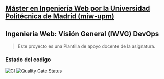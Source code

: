 ## [Máster en Ingeniería Web por la Universidad Politécnica de Madrid (miw-upm)](http://miw.etsisi.upm.es)
## Ingeniería Web: Visión General (IWVG) DevOps
> Este proyecto es una Plantilla de apoyo docente de la asignatura.

### Estado del codigo
[![CI](https://github.com/h-zhu25/iwvg-devops-Zhu-Hao/actions/workflows/ci.yml/badge.svg?branch=develop)](https://github.com/h-zhu25/iwvg-devops-Zhu-Hao/actions/workflows/ci.yml)
[![Quality Gate Status](https://sonarcloud.io/api/project_badges/measure?project=h-zhu25_iwvg-devops-Zhu-Hao&metric=alert_status)](https://sonarcloud.io/summary/new_code?id=h-zhu25_iwvg-devops-Zhu-Hao)